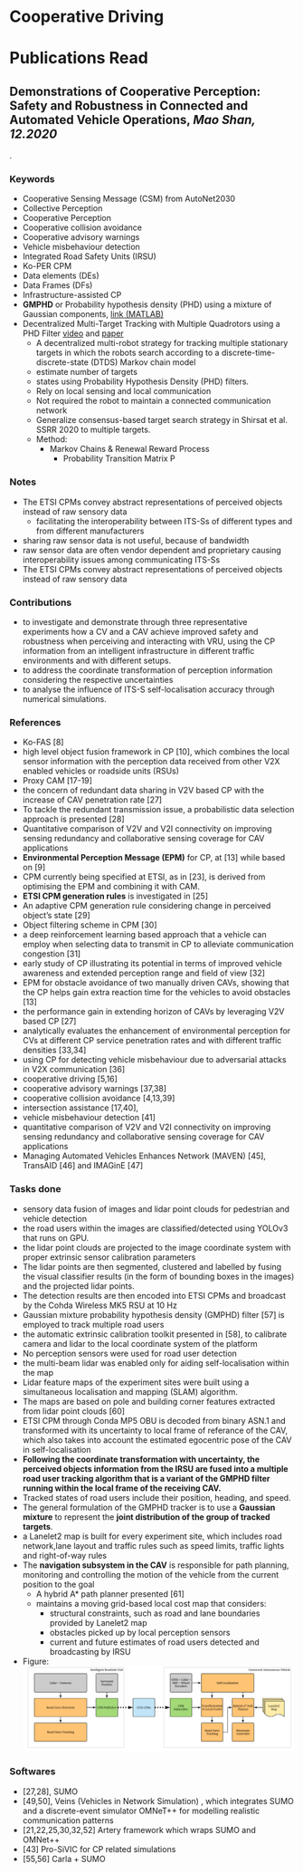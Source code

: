 # Cooperative Driving

# Publications Read
## Demonstrations of Cooperative Perception: Safety and Robustness in Connected and Automated Vehicle Operations, *Mao Shan, 12.2020*
.
### Keywords
- Cooperative Sensing Message (CSM) from AutoNet2030
- Collective Perception
- Cooperative Perception
- Cooperative collision avoidance
- Cooperative advisory warnings
- Vehicle misbehaviour detection
- Integrated Road Safety Units (IRSU)
- Ko-PER CPM
- Data elements (DEs)
- Data Frames (DFs)
- Infrastructure-assisted CP
- **GMPHD** or Probability hypothesis density (PHD) using a mixture of Gaussian components, [link (MATLAB)](https://www.mathworks.com/help/fusion/ref/gmphd.html)
- Decentralized Multi-Target Tracking with Multiple Quadrotors using a PHD Filter [video](https://www.youtube.com/watch?v=XHHjKC30PV4) and [paper](https://arxiv.org/pdf/2012.02340.pdf) 
  - A decentralized multi-robot strategy for tracking multiple stationary targets in which the robots search according to a discrete-time-discrete-state (DTDS) Markov chain model
  - estimate number of targets
  - states using Probability Hypothesis Density (PHD) filters.
  - Rely on local sensing and local communication
  - Not required the robot to maintain a connected communication network
  - Generalize consensus-based target search strategy in Shirsat et al. SSRR 2020 to multiple targets.
  - Method:
    - Markov Chains & Renewal Reward Process
      - Probability Transition Matrix P
    

### Notes
- The ETSI CPMs convey abstract representations of perceived objects instead of raw sensory data
  - facilitating the interoperability between ITS-Ss of different types and from different manufacturers
- sharing raw sensor data is not useful, because of bandwidth
- raw sensor data are often vendor dependent and proprietary causing interoperability issues among communicating ITS-Ss
- The ETSI CPMs convey abstract representations of perceived objects instead of raw sensory data
### Contributions
- to investigate and demonstrate through three representative experiments how a CV and a CAV achieve improved safety and robustness when perceiving and interacting with VRU, using the CP information from an intelligent infrastructure in different traffic environments and with different setups.
- to address the coordinate transformation of perception information considering
the respective uncertainties
- to analyse the influence of ITS-S self-localisation accuracy through numerical simulations.

### References
- Ko-FAS [8]
- high level object fusion framework in CP [10], which combines the local sensor information with the perception data received from other V2X enabled vehicles or roadside units (RSUs)
- Proxy CAM [17-19]
- the concern of redundant data sharing in V2V based CP with the increase
of CAV penetration rate [27]
- To tackle the redundant transmission issue, a probabilistic data selection approach is presented [28]
- Quantitative comparison of V2V and V2I connectivity on improving sensing redundancy and collaborative sensing coverage for CAV applications
-  **Environmental Perception Message (EPM)** for CP, at [13] while based on [9] 
- CPM currently being specified at ETSI, as in [23], is derived from optimising the EPM and combining it with CAM.
- **ETSI CPM generation rules** is investigated in [25]
- An adaptive CPM generation rule considering change in perceived object’s state [29]
- Object filtering scheme in CPM [30]
- a deep reinforcement learning based approach that a vehicle can employ when selecting data to transmit in CP to alleviate communication congestion [31]
- early study of CP illustrating its potential in terms of improved vehicle awareness and extended perception range and field of view [32]
- EPM for obstacle avoidance of two manually driven CAVs, showing that the CP helps gain extra reaction time for the vehicles to avoid obstacles [13]
- the performance gain in extending horizon of CAVs by leveraging V2V based CP [27]
- analytically evaluates the enhancement of environmental perception for CVs at different CP service penetration rates and with different traffic densities [33,34]
- using CP for detecting vehicle misbehaviour due to adversarial attacks in V2X communication [36]
- cooperative driving [5,16]
- cooperative advisory warnings [37,38]
- cooperative collision avoidance [4,13,39]
- intersection assistance [17,40],
- vehicle misbehaviour detection [41]
- quantitative comparison of V2V and V2I connectivity on improving sensing redundancy and collaborative sensing coverage for CAV applications
- Managing Automated Vehicles Enhances Network (MAVEN) [45], TransAID [46] and IMAGinE [47]


### Tasks done
- sensory data fusion of images and lidar point clouds for pedestrian and vehicle detection
- the road users within the images are classified/detected using YOLOv3 that runs on GPU.
- the lidar point clouds are projected to the image coordinate system with proper extrinsic sensor calibration parameters
- The lidar points are then segmented, clustered and labelled by fusing the visual classifier results (in the form of bounding boxes in the images) and the projected lidar points.
- The detection results are then encoded into ETSI CPMs and broadcast by the Cohda Wireless MK5 RSU at 10 Hz
- Gaussian mixture probability hypothesis density (GMPHD) filter [57] is employed to track multiple road users
- the automatic extrinsic calibration toolkit presented in [58], to calibrate camera and lidar to the local coordinate system of the platform
- No perception sensors were used for road user detection
- the multi-beam lidar was enabled only for aiding self-localisation within the map
- Lidar feature maps of the experiment sites were built using a simultaneous localisation and mapping (SLAM) algorithm. 
- The maps are based on pole and building corner features extracted from lidar point clouds [60]
- ETSI CPM through Conda MP5 OBU is decoded from binary ASN.1 and transformed with its uncertainty to local frame of referance of the CAV, which also takes into account the estimated egocentric pose of the CAV in self-localisation
- **Following the coordinate transformation with uncertainty, the perceived objects information from the IRSU are fused into a multiple road user tracking algorithm that is a variant of the GMPHD filter running within the local frame of the receiving CAV.**
- Tracked states of road users include their position, heading, and speed.
- The general formulation of the GMPHD tracker is to use a **Gaussian mixture** to represent the **joint distribution of the group of tracked targets**.
- a Lanelet2 map is built for every experiment site, which includes road network,lane layout and traffic rules such as speed limits, traffic lights and right-of-way rules
- The **navigation subsystem in the CAV** is responsible for path planning, monitoring and controlling the motion of the vehicle from the current position to the goal
  - A hybrid A* path planner presented [61]
  - maintains a moving grid-based local cost map that considers: 
    - structural constraints, such as road and lane boundaries provided by Lanelet2 map
    - obstacles picked up by local perception sensors
    - current and future estimates of road users detected and broadcasting by IRSU
- Figure:
![](/images/2022-03-22-13-10-26.png)

### Softwares
- [27,28], SUMO 
- [49,50], Veins (Vehicles in Network Simulation) , which integrates SUMO and a discrete-event simulator OMNeT++ for modelling realistic communication patterns
- [21,22,25,30,32,52] Artery framework which wraps SUMO and OMNet++
- [43] Pro-SiVIC for CP related simulations
- [55,56] Carla + SUMO